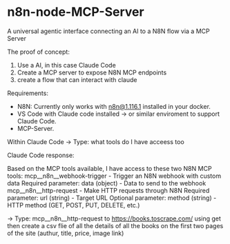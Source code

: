 # n8n-node-MCP-Server
A universal agentic interface connecting an AI to a N8N flow via a MCP Server

The proof of concept:

1) Use a AI, in this case Claude Code
2) Create a MCP server to expose N8N MCP endpoints
3) create a flow that can interact with claude

Requirements:
- N8N: Currently only works with n8n@1.116.1 installed in your docker.
- VS Code with Claude code installed -> or similar enviroment to support Claude Code.
- MCP-Server.



Within Claude Code
-> Type: what tools do I have acceess too

Claude Code response:

Based on the MCP tools available, I have access to these two N8N MCP tools:
mcp__n8n__webhook-trigger - Trigger an N8N webhook with custom data
Required parameter: data (object) - Data to send to the webhook
mcp__n8n__http-request - Make HTTP requests through N8N
Required parameter: url (string) - Target URL
Optional parameter: method (string) - HTTP method (GET, POST, PUT, DELETE, etc.)


-> Type: mcp__n8n__http-request to https://books.toscrape.com/ using get then create a csv flie of all the details of all the books on the first two pages of the site (authur, title, price, image link)
